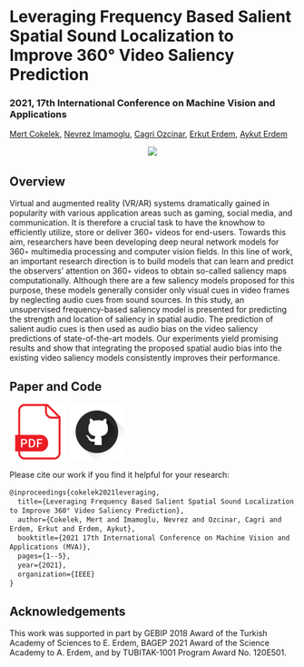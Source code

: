 
# Leveraging Frequency Based Salient Spatial Sound Localization to Improve 360° Video Saliency Prediction
### 2021, 17th International Conference on Machine Vision and Applications
[Mert Cokelek](https://scholar.google.com/citations?user=wTsdq_cAAAAJ&hl=en), [Nevrez Imamoglu](https://scholar.google.com/citations?user=VJgx61MAAAAJ&hl=en), [Cagri Ozcinar](https://scholar.google.com/citations?user=KHuC72wAAAAJ&hl=en), [Erkut Erdem](https://scholar.google.com/citations?user=eALwl74AAAAJ&hl=en), [Aykut Erdem](https://scholar.google.com/citations?user=-xA1_OAAAAAJ&hl=en)

<p align="center">
  <img src="sample.gif"/>
</p>

## **Overview**
Virtual and augmented reality (VR/AR) systems dramatically gained in popularity with various application areas such as gaming, social media, and communication. It is therefore a crucial task to have the knowhow to efficiently utilize, store or deliver 360◦ videos for end-users. Towards this aim, researchers have been developing deep neural network models for 360◦ multimedia processing and computer vision fields. In this line of work, an important research direction is to build models that can learn and predict the observers’ attention on 360◦ videos to obtain so-called saliency maps computationally. Although there are a few saliency models proposed for this purpose, these models generally consider only visual cues in video frames by neglecting audio cues from sound sources. In this study, an unsupervised frequency-based saliency model is presented for predicting the strength and location of saliency in spatial audio. The prediction of salient audio cues is then used as audio bias on the video saliency predictions of state-of-the-art models. Our experiments yield promising results and show that integrating the proposed spatial audio bias into the existing video saliency models consistently improves their performance.

## **Paper and Code**
[![Paper](pdflogo100.png)](http://www.mva-org.jp/Proceedings/2021/papers/O1-3-4.pdf) [![Code](githublogo.png)](https://github.com/MertCokelek/360-degree-SSSL)    

Please cite our work if you find it helpful for your research:

    @inproceedings{cokelek2021leveraging,
      title={Leveraging Frequency Based Salient Spatial Sound Localization to Improve 360° Video Saliency Prediction},
      author={Cokelek, Mert and Imamoglu, Nevrez and Ozcinar, Cagri and Erdem, Erkut and Erdem, Aykut},
      booktitle={2021 17th International Conference on Machine Vision and Applications (MVA)},
      pages={1--5},
      year={2021},
      organization={IEEE}
    }


## **Acknowledgements**
This work was supported in part by GEBIP 2018 Award of the Turkish Academy of Sciences to E. Erdem, BAGEP 2021 Award of the Science Academy to A. Erdem, and by TUBITAK-1001 Program Award No. 120E501.
